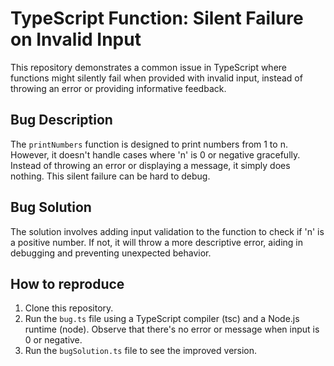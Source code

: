 # TypeScript Function: Silent Failure on Invalid Input

This repository demonstrates a common issue in TypeScript where functions might silently fail when provided with invalid input, instead of throwing an error or providing informative feedback.

## Bug Description

The `printNumbers` function is designed to print numbers from 1 to n. However, it doesn't handle cases where 'n' is 0 or negative gracefully.  Instead of throwing an error or displaying a message, it simply does nothing. This silent failure can be hard to debug.

## Bug Solution

The solution involves adding input validation to the function to check if 'n' is a positive number. If not, it will throw a more descriptive error, aiding in debugging and preventing unexpected behavior.

## How to reproduce
1. Clone this repository.
2. Run the `bug.ts` file using a TypeScript compiler (tsc) and a Node.js runtime (node). Observe that there's no error or message when input is 0 or negative.
3. Run the `bugSolution.ts` file to see the improved version.